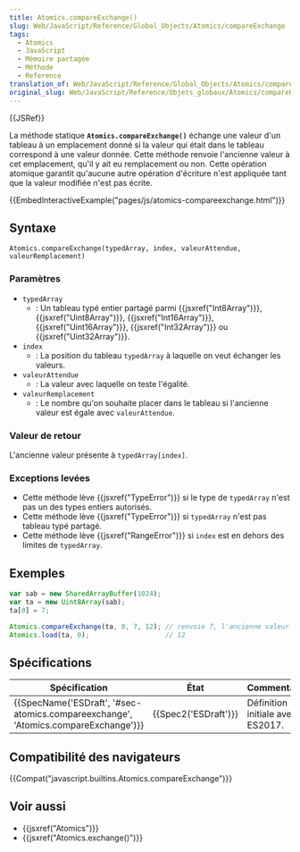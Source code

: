 ```yaml
---
title: Atomics.compareExchange()
slug: Web/JavaScript/Reference/Global_Objects/Atomics/compareExchange
tags:
  - Atomics
  - JavaScript
  - Mémoire partagée
  - Méthode
  - Reference
translation_of: Web/JavaScript/Reference/Global_Objects/Atomics/compareExchange
original_slug: Web/JavaScript/Reference/Objets_globaux/Atomics/compareExchange
---
```

{{JSRef}}

La méthode statique **`Atomics.compareExchange()`** échange une valeur d'un tableau à un emplacement donné si la valeur qui était dans le tableau correspond à une valeur donnée. Cette méthode renvoie l'ancienne valeur à cet emplacement, qu'il y ait eu remplacement ou non. Cette opération atomique garantit qu'aucune autre opération d'écriture n'est appliquée tant que la valeur modifiée n'est pas écrite.

{{EmbedInteractiveExample("pages/js/atomics-compareexchange.html")}}

## Syntaxe

    Atomics.compareExchange(typedArray, index, valeurAttendue, valeurRemplacement)

### Paramètres

- `typedArray`
  - : Un tableau typé entier partagé parmi {{jsxref("Int8Array")}}, {{jsxref("Uint8Array")}}, {{jsxref("Int16Array")}}, {{jsxref("Uint16Array")}}, {{jsxref("Int32Array")}} ou {{jsxref("Uint32Array")}}.
- `index`
  - : La position du tableau `typedArray` à laquelle on veut échanger les valeurs.
- `valeurAttendue`
  - : La valeur avec laquelle on teste l'égalité.
- `valeurRemplacement`
  - : Le nombre qu'on souhaite placer dans le tableau si l'ancienne valeur est égale avec `valeurAttendue`.

### Valeur de retour

L'ancienne valeur présente à `typedArray[index]`.

### Exceptions levées

- Cette méthode lève {{jsxref("TypeError")}} si le type de `typedArray` n'est pas un des types entiers autorisés.
- Cette méthode lève {{jsxref("TypeError")}} si `typedArray` n'est pas tableau typé partagé.
- Cette méthode lève {{jsxref("RangeError")}} si `index` est en dehors des limites de `typedArray`.

## Exemples

```js
var sab = new SharedArrayBuffer(1024);
var ta = new Uint8Array(sab);
ta[0] = 7;

Atomics.compareExchange(ta, 0, 7, 12); // renvoie 7, l'ancienne valeur
Atomics.load(ta, 0);                   // 12
```

## Spécifications

| Spécification                                                                                                | État                         | Commentaires                     |
| ------------------------------------------------------------------------------------------------------------ | ---------------------------- | -------------------------------- |
| {{SpecName('ESDraft', '#sec-atomics.compareexchange', 'Atomics.compareExchange')}} | {{Spec2('ESDraft')}} | Définition initiale avec ES2017. |

## Compatibilité des navigateurs

{{Compat("javascript.builtins.Atomics.compareExchange")}}

## Voir aussi

- {{jsxref("Atomics")}}
- {{jsxref("Atomics.exchange()")}}
